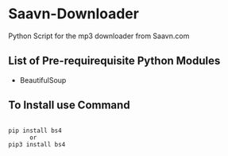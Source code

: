 # Saavn-Downloader
Python Script for the mp3 downloader from Saavn.com

## List of Pre-requirequisite Python Modules
- BeautifulSoup
## To Install use Command

```

pip install bs4
      or
pip3 install bs4

```
